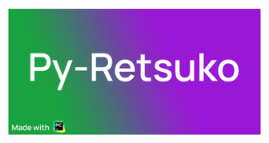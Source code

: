 
![BannerImage](https://raw.githubusercontent.com/ErisuKuraku/Py-Retsuko/master/Github%20Social.png)
